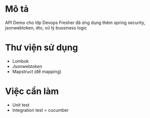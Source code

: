 # Mô tả

API Demo cho lớp Devops Fresher đã ứng dụng thêm spring security, jsonwebtoken, dto, xử lý bussiness logic

# Thư viện sử dụng

- Lombok
- Jsonwebtoken
- Mapstruct (để mapping)

# Việc cần làm

- Unit test
- Integration test = cucumber